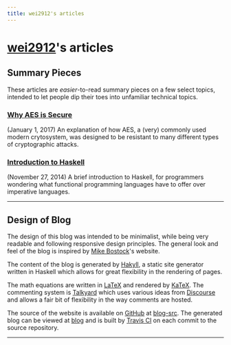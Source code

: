```yaml
---
title: wei2912's articles
---
```


# [wei2912](https://github.com/wei2912)'s articles

## Summary Pieces

These articles are *easier*-to-read summary pieces on a few select topics,
intended to let people dip their toes into unfamiliar technical topics.

### [Why AES is Secure](/posts/crypto/why-aes-is-secure.html)
(January 1, 2017) An explanation of how AES, a (very) commonly used modern
crytosystem, was designed to be resistant to many different types of
cryptographic attacks.

### [Introduction to Haskell](/posts/haskell/intro-to-haskell.html)
(November 27, 2014) A brief introduction to Haskell, for programmers wondering
what functional programming languages have to offer over imperative languages.

---

## Design of Blog

The design of this blog was intended to be minimalist, while being very
readable and following responsive design principles. The general look and feel
of the blog is inspired by [Mike Bostock](https://bost.ocks.org/mike)'s
website.

The content of the blog is generated by [Hakyll](https://jaspervdj.be/hakyll),
a static site generator written in Haskell which allows for great flexibility
in the rendering of pages.

The math equations are written in [LaTeX](https://www.latex-project.org/) and
rendered by [KaTeX](https://katex.org/). The commenting system is
[Talkyard](https://www.talkyard.io/) which uses various ideas from
[Discourse](https://www.discourse.org/) and allows a fair bit of flexibility in
the way comments are hosted.

The source of the website is available on [GitHub](https://github.com/wei2912)
at [blog-src](https://github.com/wei2912/blog-src). The generated blog can be
viewed at [blog](https://github.com/wei2912/blog) and is built by
[Travis CI](https://travis-ci.org) on each commit to the source repository.

---

